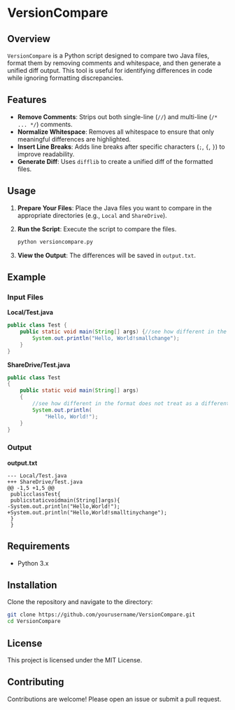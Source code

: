 # VersionCompare

## Overview

`VersionCompare` is a Python script designed to compare two Java files, format them by removing comments and whitespace, and then generate a unified diff output. This tool is useful for identifying differences in code while ignoring formatting discrepancies.

## Features

- **Remove Comments**: Strips out both single-line (`//`) and multi-line (`/* ... */`) comments.
- **Normalize Whitespace**: Removes all whitespace to ensure that only meaningful differences are highlighted.
- **Insert Line Breaks**: Adds line breaks after specific characters (`;`, `{`, `}`) to improve readability.
- **Generate Diff**: Uses `difflib` to create a unified diff of the formatted files.

## Usage

1. **Prepare Your Files**: Place the Java files you want to compare in the appropriate directories (e.g., `Local` and `ShareDrive`).

2. **Run the Script**: Execute the script to compare the files.
    ```sh
    python versioncompare.py
    ```

3. **View the Output**: The differences will be saved in `output.txt`.

## Example

### Input Files

**Local/Test.java**
```java
public class Test {
    public static void main(String[] args) {//see how different in the format does not treat as a different?
        System.out.println("Hello, World!smallchange");
    }
}
```

**ShareDrive/Test.java**
```java
public class Test 
{
    public static void main(String[] args) 
    {
        //see how different in the format does not treat as a different?
        System.out.println(
            "Hello, World!");
    }
}
```

### Output

**output.txt**
```plaintext
--- Local/Test.java
+++ ShareDrive/Test.java
@@ -1,5 +1,5 @@
 publicclassTest{
 publicstaticvoidmain(String[]args){
-System.out.println("Hello,World!");
+System.out.println("Hello,World!smalltinychange");
 }
 }
```

## Requirements

- Python 3.x

## Installation

Clone the repository and navigate to the directory:
```sh
git clone https://github.com/yourusername/VersionCompare.git
cd VersionCompare
```

## License

This project is licensed under the MIT License.

## Contributing

Contributions are welcome! Please open an issue or submit a pull request.

